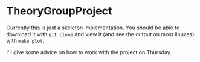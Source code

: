 # TheoryGroupProject

Currently this is just a skeleton implementation. 
You should be able to download it with `git clone` and view it (and see the output on most linuxes) with `make plot`.

I'll give some advice on how to work with the project on Thursday.
